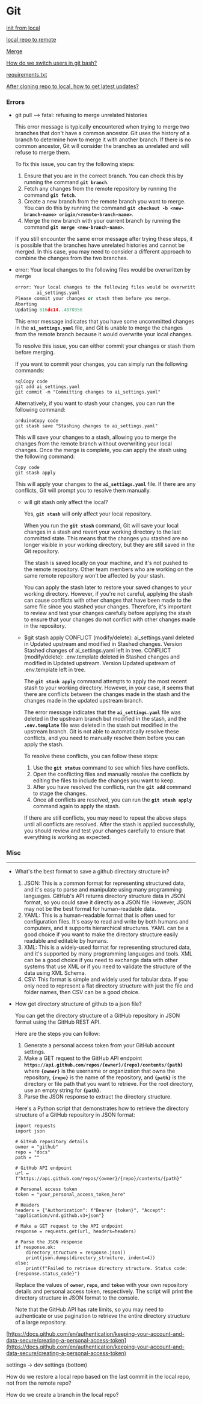 # Git

[init from local](Git%204c9bd0a8425541b68fa7a146f2df3f37/init%20from%20local%20acd1dbb6ae904fccbace655a66957fac.md)

[local repo to remote](Git%204c9bd0a8425541b68fa7a146f2df3f37/local%20repo%20to%20remote%20e71f0d7f13a54f2eb5474f95111e9e96.md)

[Merge](Git%204c9bd0a8425541b68fa7a146f2df3f37/Merge%209ebb454e688443e6884980079a13df63.md)

[How do we switch users in git bash?](Git%204c9bd0a8425541b68fa7a146f2df3f37/How%20do%20we%20switch%20users%20in%20git%20bash%200f47e20825d648b398cc49c1afe05a9f.md)

[requirements.txt](Git%204c9bd0a8425541b68fa7a146f2df3f37/requirements%20txt%204528740894b7494f933c0915795d144a.md) 

[After cloning repo to local, how to get latest updates?](Git%204c9bd0a8425541b68fa7a146f2df3f37/After%20cloning%20repo%20to%20local,%20how%20to%20get%20latest%20upd%20200fe381701442be903a5542e9d8202d.md) 

### Errors

- git pull —> fatal: refusing to merge unrelated histories
    
    This error message is typically encountered when trying to merge two branches that don't have a common ancestor. Git uses the history of a branch to determine how to merge it with another branch. If there is no common ancestor, Git will consider the branches as unrelated and will refuse to merge them.
    
    To fix this issue, you can try the following steps:
    
    1. Ensure that you are in the correct branch. You can check this by running the command **`git branch`**.
    2. Fetch any changes from the remote repository by running the command **`git fetch`**.
    3. Create a new branch from the remote branch you want to merge. You can do this by running the command **`git checkout -b <new-branch-name> origin/<remote-branch-name>`**.
    4. Merge the new branch with your current branch by running the command **`git merge <new-branch-name>`**.
    
    If you still encounter the same error message after trying these steps, it is possible that the branches have unrelated histories and cannot be merged. In this case, you may need to consider a different approach to combine the changes from the two branches.
    
- error: Your local changes to the following files would be overwritten by merge
    
    ```python
    error: Your local changes to the following files would be overwritten by merge:
            ai_settings.yaml
    Please commit your changes or stash them before you merge.
    Aborting
    Updating 816dc14..4870356
    ```
    
    This error message indicates that you have some uncommitted changes in the **`ai_settings.yaml`** file, and Git is unable to merge the changes from the remote branch because it would overwrite your local changes.
    
    To resolve this issue, you can either commit your changes or stash them before merging.
    
    If you want to commit your changes, you can simply run the following commands:
    
    ```
    sqlCopy code
    git add ai_settings.yaml
    git commit -m "Committing changes to ai_settings.yaml"
    
    ```
    
    Alternatively, if you want to stash your changes, you can run the following command:
    
    ```
    arduinoCopy code
    git stash save "Stashing changes to ai_settings.yaml"
    
    ```
    
    This will save your changes to a stash, allowing you to merge the changes from the remote branch without overwriting your local changes. Once the merge is complete, you can apply the stash using the following command:
    
    ```
    Copy code
    git stash apply
    
    ```
    
    This will apply your changes to the **`ai_settings.yaml`** file. If there are any conflicts, Git will prompt you to resolve them manually.
    
    - will git stash only affect the local?
        
        Yes, **`git stash`** will only affect your local repository.
        
        When you run the **`git stash`** command, Git will save your local changes in a stash and revert your working directory to the last committed state. This means that the changes you stashed are no longer visible in your working directory, but they are still saved in the Git repository.
        
        The stash is saved locally on your machine, and it's not pushed to the remote repository. Other team members who are working on the same remote repository won't be affected by your stash.
        
        You can apply the stash later to restore your saved changes to your working directory. However, if you're not careful, applying the stash can cause conflicts with other changes that have been made to the same file since you stashed your changes. Therefore, it's important to review and test your changes carefully before applying the stash to ensure that your changes do not conflict with other changes made in the repository.
        
    - $git stash apply
    CONFLICT (modify/delete): ai_settings.yaml deleted in Updated upstream and modified in Stashed changes. Version Stashed changes of ai_settings.yaml left in tree.
    CONFLICT (modify/delete): .env.template deleted in Stashed changes and modified in Updated upstream. Version Updated upstream of .env.template left in tree.
        
        The **`git stash apply`** command attempts to apply the most recent stash to your working directory. However, in your case, it seems that there are conflicts between the changes made in the stash and the changes made in the updated upstream branch.
        
        The error message indicates that the **`ai_settings.yaml`** file was deleted in the upstream branch but modified in the stash, and the **`.env.template`** file was deleted in the stash but modified in the upstream branch. Git is not able to automatically resolve these conflicts, and you need to manually resolve them before you can apply the stash.
        
        To resolve these conflicts, you can follow these steps:
        
        1. Use the **`git status`** command to see which files have conflicts.
        2. Open the conflicting files and manually resolve the conflicts by editing the files to include the changes you want to keep.
        3. After you have resolved the conflicts, run the **`git add`** command to stage the changes.
        4. Once all conflicts are resolved, you can run the **`git stash apply`** command again to apply the stash.
        
        If there are still conflicts, you may need to repeat the above steps until all conflicts are resolved. After the stash is applied successfully, you should review and test your changes carefully to ensure that everything is working as expected.
        

### Misc

---

- What's the best format to save a github directory structure in?
    1. JSON: This is a common format for representing structured data, and it's easy to parse and manipulate using many programming languages. GitHub's API returns directory structure data in JSON format, so you could save it directly as a JSON file. However, JSON may not be the best format for human-readable data.
    2. YAML: This is a human-readable format that is often used for configuration files. It's easy to read and write by both humans and computers, and it supports hierarchical structures. YAML can be a good choice if you want to make the directory structure easily readable and editable by humans.
    3. XML: This is a widely-used format for representing structured data, and it's supported by many programming languages and tools. XML can be a good choice if you need to exchange data with other systems that use XML or if you need to validate the structure of the data using XML Schema.
    4. CSV: This format is simple and widely used for tabular data. If you only need to represent a flat directory structure with just the file and folder names, then CSV can be a good choice.
- How get directory structure of github to a json file?
    
    You can get the directory structure of a GitHub repository in JSON format using the GitHub REST API.
    
    Here are the steps you can follow:
    
    1. Generate a personal access token from your GitHub account settings.
    2. Make a GET request to the GitHub API endpoint **`https://api.github.com/repos/{owner}/{repo}/contents/{path}`** where **`{owner}`** is the username or organization that owns the repository, **`{repo}`** is the name of the repository, and **`{path}`** is the directory or file path that you want to retrieve. For the root directory, use an empty string for **`{path}`**.
    3. Parse the JSON response to extract the directory structure.
    
    Here's a Python script that demonstrates how to retrieve the directory structure of a GitHub repository in JSON format:
    
    ```
    import requests
    import json
    
    # GitHub repository details
    owner = "github"
    repo = "docs"
    path = ""
    
    # GitHub API endpoint
    url = f"https://api.github.com/repos/{owner}/{repo}/contents/{path}"
    
    # Personal access token
    token = "your_personal_access_token_here"
    
    # Headers
    headers = {"Authorization": f"Bearer {token}", "Accept": "application/vnd.github.v3+json"}
    
    # Make a GET request to the API endpoint
    response = requests.get(url, headers=headers)
    
    # Parse the JSON response
    if response.ok:
        directory_structure = response.json()
        print(json.dumps(directory_structure, indent=4))
    else:
        print(f"Failed to retrieve directory structure. Status code: {response.status_code}")
    
    ```
    
    Replace the values of **`owner`**, **`repo`**, and **`token`** with your own repository details and personal access token, respectively. The script will print the directory structure in JSON format to the console.
    
    Note that the GitHub API has rate limits, so you may need to authenticate or use pagination to retrieve the entire directory structure of a large repository.
    

[https://docs.github.com/en/authentication/keeping-your-account-and-data-secure/creating-a-personal-access-token](https://docs.github.com/en/authentication/keeping-your-account-and-data-secure/creating-a-personal-access-token)

settings → dev settings (bottom) 

How do we restore a local repo based on the last commit in the local repo, not from the remote repo?

How do we create a branch in the local repo?